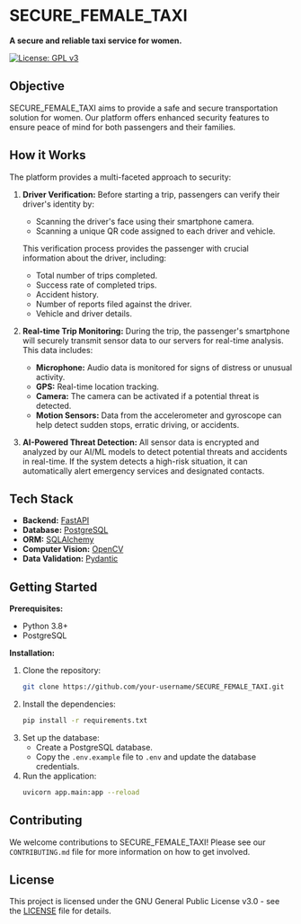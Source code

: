 # SECURE_FEMALE_TAXI

**A secure and reliable taxi service for women.**

[![License: GPL v3](https://img.shields.io/badge/License-GPLv3-blue.svg)](https://www.gnu.org/licenses/gpl-3.0)

## Objective

SECURE_FEMALE_TAXI aims to provide a safe and secure transportation solution for women. Our platform offers enhanced security features to ensure peace of mind for both passengers and their families.

## How it Works

The platform provides a multi-faceted approach to security:

1.  **Driver Verification:** Before starting a trip, passengers can verify their driver's identity by:
    *   Scanning the driver's face using their smartphone camera.
    *   Scanning a unique QR code assigned to each driver and vehicle.

    This verification process provides the passenger with crucial information about the driver, including:
    *   Total number of trips completed.
    *   Success rate of completed trips.
    *   Accident history.
    *   Number of reports filed against the driver.
    *   Vehicle and driver details.

2.  **Real-time Trip Monitoring:** During the trip, the passenger's smartphone will securely transmit sensor data to our servers for real-time analysis. This data includes:
    *   **Microphone:** Audio data is monitored for signs of distress or unusual activity.
    *   **GPS:** Real-time location tracking.
    *   **Camera:** The camera can be activated if a potential threat is detected.
    *   **Motion Sensors:** Data from the accelerometer and gyroscope can help detect sudden stops, erratic driving, or accidents.

3.  **AI-Powered Threat Detection:** All sensor data is encrypted and analyzed by our AI/ML models to detect potential threats and accidents in real-time. If the system detects a high-risk situation, it can automatically alert emergency services and designated contacts.

## Tech Stack

*   **Backend:** [FastAPI](https://fastapi.tiangolo.com/)
*   **Database:** [PostgreSQL](https://www.postgresql.org/)
*   **ORM:** [SQLAlchemy](https://www.sqlalchemy.org/)
*   **Computer Vision:** [OpenCV](https://opencv.org/)
*   **Data Validation:** [Pydantic](https://pydantic-docs.helpmanual.io/)

## Getting Started

**Prerequisites:**

*   Python 3.8+
*   PostgreSQL

**Installation:**

1.  Clone the repository:
    ```bash
    git clone https://github.com/your-username/SECURE_FEMALE_TAXI.git
    ```
2.  Install the dependencies:
    ```bash
    pip install -r requirements.txt
    ```
3.  Set up the database:
    *   Create a PostgreSQL database.
    *   Copy the `.env.example` file to `.env` and update the database credentials.
4.  Run the application:
    ```bash
    uvicorn app.main:app --reload
    ```

## Contributing

We welcome contributions to SECURE_FEMALE_TAXI! Please see our `CONTRIBUTING.md` file for more information on how to get involved.

## License

This project is licensed under the GNU General Public License v3.0 - see the [LICENSE](LICENSE) file for details.